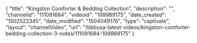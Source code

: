 {
    "title": "Kingston Comforter &amp; Bedding Collection",
    "description": "",
    "channelid": "111091684",
    "videoid": "109989175",
    "date_created": "1502522345",
    "date_modified": "1504049176",
    "type": "captivate",
    "layout": "channelVideo",
    "url": "\/bbbusa-latest-videos\/kingston-comforter-bedding-collection-3-notes\/111091684-109989175"
}